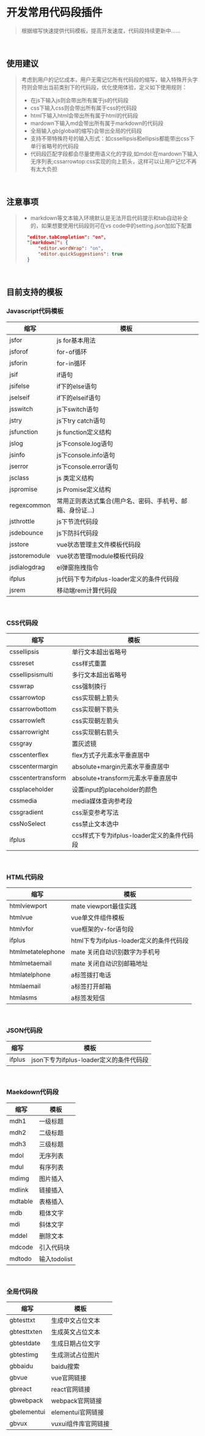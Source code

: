 # 开发常用代码段插件
>根据缩写快速提供代码模板，提高开发速度，代码段持续更新中......
<br />

## 使用建议
>考虑到用户的记忆成本，用户无需记忆所有代码段的缩写，输入特殊开头字符则会带出当前类别下的代码段，优化使用体验，定义如下使用规则：
>- 在js下输入js则会带出所有属于js的代码段
>- css下输入css则会带出所有属于css的代码段
>- html下输入html会带出所有属于html的代码段
>- mardown下输入md会带出所有属于markdown的代码段
>- 全局输入gb(global的缩写)会带出全局的代码段
>- 支持不带特殊符号的输入形式：如cssellipsis和ellipsis都能带出css下单行省略号的代码段
>- 代码段匹配字段都会尽量使用语义化的字段,如mdol:在mardown下输入无序列表;cssarrowtop:css实现的向上箭头，这样可以让用户记忆不再有太大负担

<br />

## 注意事项
> - markdown等文本输入环境默认是无法开启代码提示和tab自动补全的，如果想要使用代码段则可在vs code中的setting.json加如下配置
>  ``` json
>    "editor.tabCompletion": "on",
>    "[markdown]": {
>        "editor.wordWrap": "on",
>        "editor.quickSuggestions": true
>    }
>  ```
<br />

## 目前支持的模板

### Javascript代码模板

|  缩写  |  模板  
|  ----  |  ----  
|  jsfor  |  js for基本用法
|  jsforof  |  for-of循环
|  jsforin  |  for-in循环
|  jsif  |  if语句
|  jsifelse  |  if下的else语句
|  jselseif  |  if下的elseif语句
|  jsswitch  |  js下switch语句
|  jstry  |  js下try catch语句
|  jsfunction  |  js function定义结构
|  jslog  |  js下console.log语句
|  jsinfo  |  js下console.info语句
|  jserror  |  js下console.error语句
|  jsclass  |  js 类定义结构
|  jspromise  |  js Promise定义结构
|  regexcommon  |  常用正则表达式集合(用户名、密码、手机号、邮箱、身份证...)
|  jsthrottle  |  js下节流代码段
|  jsdebounce  |  js下防抖代码段
|  jsstore  |  vue状态管理主文件模板代码段
|  jsstoremodule  |  vue状态管理module模板代码段
|  jsdialogdrag  |  el弹窗拖拽指令
|  ifplus  |  js代码下专为ifplus-loader定义的条件代码段
|  jsrem   |  移动端rem计算代码段 
<br />

### CSS代码段

|  缩写  |  模板  
|  ----  |  ----  
|  cssellipsis  |  单行文本超出省略号
|  cssreset  |  css样式重置
|  cssellipsismulti  |  多行文本超出省略号
|  csswrap  |  css强制换行
|  cssarrowtop  |  css实现朝上箭头
|  cssarrowbottom  |  css实现朝下箭头
|  cssarrowleft  |  css实现朝左箭头
|  cssarrowright  |  css实现朝右箭头
|  cssgray  |  置灰滤镜
|  csscenterflex  |  flex方式子元素水平垂直居中
|  csscentermargin  |  absolute+margin元素水平垂直居中
|  csscentertransform  |  absolute+transform元素水平垂直居中
|  cssplaceholder  |  设置input的placeholder的颜色
|  cssmedia  |  media媒体查询参考段
|  cssgradient  |  css渐变参考写法
|  cssNoSelect  |  css禁止文本选中
|  ifplus  |  ccs样式下专为ifplus-loader定义的条件代码段
<br />

### HTML代码段

|  缩写  |  模板  
|  ----  |  ----  
|  htmlviewport  |  mate viewport最佳实践
|  htmlvue  |  vue单文件组件模板
|  htmlvfor  |  vue框架的v-for语句段
|  ifplus  |  html下专为ifplus-loader定义的条件代码段
|  htmlmetatelephone | mate 关闭自动识别数字为手机号
|  htmlmetaemail | mate 关闭自动识别邮箱地址
|  htmlatelphone | a标签拨打电话
|  htmlaemail | a标签打开邮箱
|  htmlasms | a标签发短信
<br />

### JSON代码段

|  缩写  |  模板  
|  ----  |  ----  
|  ifplus  |  json下专为ifplus-loader定义的条件代码段
<br />

### Maekdown代码段

|  缩写  |  模板  
|  ----  |  ----  
|  mdh1  |  一级标题
|  mdh2  |  二级标题
|  mdh3  |  三级标题
|  mdol  |  无序列表
|  mdul  |  有序列表
|  mdimg  |  图片插入
|  mdlink  |  链接插入
|  mdtable  |  表格插入
|  mdb  |  粗体文字
|  mdi  |  斜体文字
|  mddel  |  删除文本
|  mdcode  |  引入代码块
|  mdtodo  |  输入todolist
<br />

### 全局代码段

|  缩写  |  模板  
|  ----  |  ----  
|  gbtesttxt  |  生成中文占位文本
|  gbtesttxten  |  生成英文占位文本
|  gbtestdate  |  生成日期占位文字
|  gbtestimg  |  生成测试占位图片
|  gbbaidu  |  baidu搜索
|  gbvue  |  vue官网链接
|  gbreact  |  react官网链接
|  gbwebpack  |  webpack官网链接
|  gbelementui  |  elementui官网链接
|  gbvux  |  vuxui组件库官网链接
